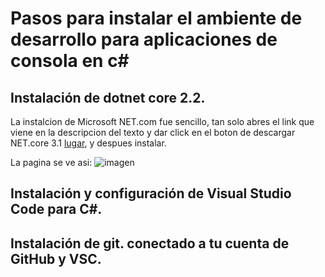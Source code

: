 # Pasos para instalar el ambiente de desarrollo para aplicaciones de consola en c#

## Instalación de dotnet core 2.2.

La instalcion de Microsoft NET.com fue sencillo, tan solo abres el link que viene en la descripcion del texto y dar click en el boton de descargar NET.core 3.1 [lugar](https://dotnet.microsoft.com/download/dotnet-core/3.1), y despues instalar.


La pagina se ve asi:
![imagen](./IMG/img.png)
## Instalación y configuración de Visual Studio Code para C#.




## Instalación de git. conectado a tu cuenta de GitHub y VSC.